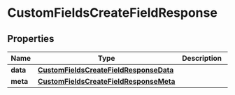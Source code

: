 

# CustomFieldsCreateFieldResponse


## Properties

| Name | Type | Description | Notes |
|------------ | ------------- | ------------- | -------------|
|**data** | [**CustomFieldsCreateFieldResponseData**](CustomFieldsCreateFieldResponseData.md) |  |  [optional] |
|**meta** | [**CustomFieldsCreateFieldResponseMeta**](CustomFieldsCreateFieldResponseMeta.md) |  |  [optional] |




